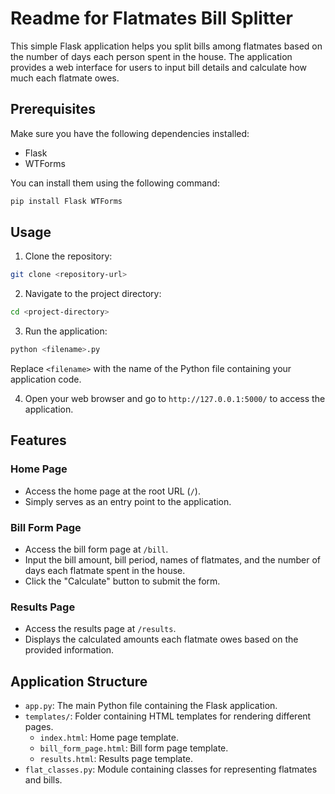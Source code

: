 # Readme for Flatmates Bill Splitter

This simple Flask application helps you split bills among flatmates based on the number of days each person spent in the house. The application provides a web interface for users to input bill details and calculate how much each flatmate owes.

## Prerequisites

Make sure you have the following dependencies installed:

- Flask
- WTForms

You can install them using the following command:

```bash
pip install Flask WTForms
```

## Usage

1. Clone the repository:

```bash
git clone <repository-url>
```

2. Navigate to the project directory:

```bash
cd <project-directory>
```

3. Run the application:

```bash
python <filename>.py
```

Replace `<filename>` with the name of the Python file containing your application code.

4. Open your web browser and go to `http://127.0.0.1:5000/` to access the application.

## Features

### Home Page

- Access the home page at the root URL (`/`).
- Simply serves as an entry point to the application.

### Bill Form Page

- Access the bill form page at `/bill`.
- Input the bill amount, bill period, names of flatmates, and the number of days each flatmate spent in the house.
- Click the "Calculate" button to submit the form.

### Results Page

- Access the results page at `/results`.
- Displays the calculated amounts each flatmate owes based on the provided information.

## Application Structure

- `app.py`: The main Python file containing the Flask application.
- `templates/`: Folder containing HTML templates for rendering different pages.
  - `index.html`: Home page template.
  - `bill_form_page.html`: Bill form page template.
  - `results.html`: Results page template.
- `flat_classes.py`: Module containing classes for representing flatmates and bills.

